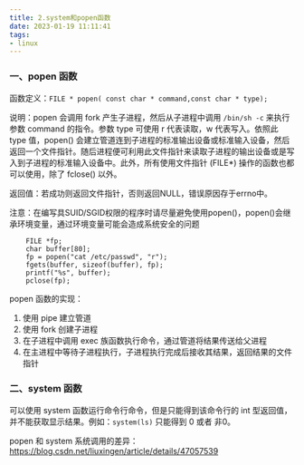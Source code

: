 ```yaml
---
title: 2.system和popen函数
date: 2023-01-19 11:11:41
tags:
- linux
---
```


### 一、popen 函数

函数定义：`FILE * popen( const char * command,const char * type);`

说明：popen 会调用 fork 产生子进程，然后从子进程中调用 `/bin/sh -c` 来执行参数 command 的指令。参数 type 可使用 r 代表读取，w 代表写入。依照此 type 值，popen() 会建立管道连到子进程的标准输出设备或标准输入设备，然后返回一个文件指针。随后进程便可利用此文件指针来读取子进程的输出设备或是写入到子进程的标准输入设备中。此外，所有使用文件指针 (FILE*) 操作的函数也都可以使用，除了 fclose() 以外。

返回值：若成功则返回文件指针，否则返回NULL，错误原因存于errno中。

注意：在编写具SUID/SGID权限的程序时请尽量避免使用popen()，popen()会继承环境变量，通过环境变量可能会造成系统安全的问题

```
    FILE *fp;
    char buffer[80];
    fp = popen("cat /etc/passwd", "r");
    fgets(buffer, sizeof(buffer), fp);
    printf("%s", buffer);
    pclose(fp);
```

popen 函数的实现：

1. 使用 pipe 建立管道
2. 使用 fork 创建子进程
3. 在子进程中调用 exec 族函数执行命令，通过管道将结果传送给父进程
4. 在主进程中等待子进程执行，子进程执行完成后接收其结果，返回结果的文件指针

### 二、system 函数

可以使用 system 函数运行命令行命令，但是只能得到该命令行的 int 型返回值，并不能获取显示结果。例如：`system(ls)` 只能得到 0 或者 非0。

popen 和 system 系统调用的差异：https://blog.csdn.net/liuxingen/article/details/47057539

